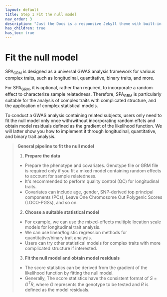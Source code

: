 ```yaml
---
layout: default
title: Step 1 Fit the null model
nav_order: 3
description: "Just the Docs is a responsive Jekyll theme with built-in search that is easily customizable and hosted on GitHub Pages."
has_children: true
has_toc: true
---
```


# **Fit the null model**

SPA<sub>GRM</sub> is designed as a universal GWAS analysis framework for various complex traits, such as longitudinal, quantitative, binary traits, and more. 

For SPA<sub>GRM</sub>, it is optional, rather than required, to incorporate a random effect to characterize sample relatedness. Therefore, SPA<sub>GRM</sub> is particularly suitable for the analysis of complex traits with complicated structure, and the application of complex statistical models.

To conduct a GWAS analysis containing related subjects, users only need to fit the null model only once with/without incorporating random effcts and obtain model residuals defined as the gradient of the likelihood function. We will latter show you how to implement it through longitudinal, quantitative, and binary trait analysis.

> **General pipeline to fit the null model**  
> 1. **Prepare the data**  
> - Prepare the phenotype and covariates. Genotype file or GRM file is required only if you fit a mixed model containing random effects to account for sample relatedness.  
> - It's recommended to perform quality control (QC) for longitudinal traits.  
> - Covariates can include age, gender, SNP-derived top principal components (PCs), Leave One Chromosome Out Polygenic Scores (LOCO-PGSs), and so on.  
> 2. **Choose a suitable statistical model**  
> - For example, we can use the mixed-effects multiple location scale models for longitudinal trait analysis.
> - We can use linear/logistic regression methods for quantitative/binary trait analysis.
> - Users can try other statistical models for complex traits with more complicated structure if interested.
> 3. **Fit the null model and obtain model residuals**
> - The score statistics can be derived from the gradient of the likelihood function by fitting the null model. 
> - Generally, The score statistics have the consistent format of _S_ = _G<sup>T</sup>R_, where _G_ represents the genotype to be tested and _R_ is defined as the model residuals.

